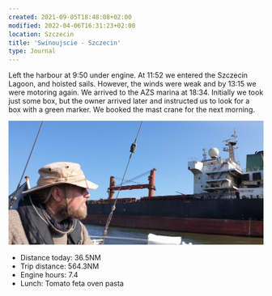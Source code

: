 ```yaml
---
created: 2021-09-05T18:48:08+02:00
modified: 2022-04-06T16:31:23+02:00
location: Szczecin
title: 'Swinoujscie - Szczecin'
type: Journal
---
```


Left the harbour at 9:50 under engine.
At 11:52 we entered the Szczecin Lagoon, and hoisted sails. However, the winds were weak and by 13:15 we were motoring again.
We arrived to the AZS marina at 18:34. Initially we took just some box, but the owner arrived later and instructed us to look for a box with a green marker.
We booked the mast crane for the next morning.

![Image](../2022/1731d47a0b387ac7b52c053d34aa41e9.jpg) 

* Distance today: 36.5NM
* Trip distance: 564.3NM
* Engine hours: 7.4
* Lunch: Tomato feta oven pasta
